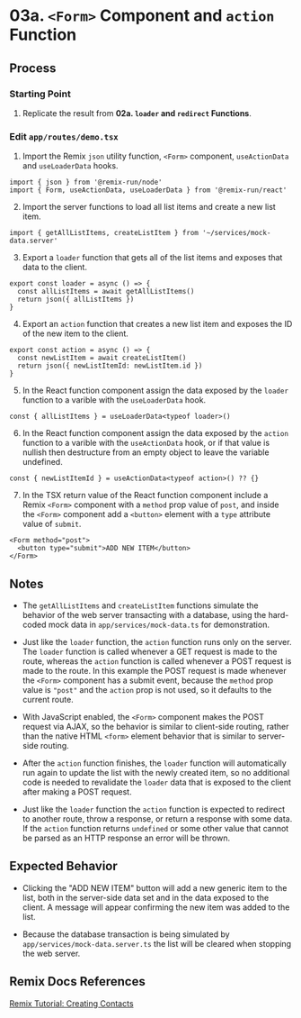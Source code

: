 # 03a. `<Form>` Component and `action` Function

## Process

### Starting Point

1. Replicate the result from **02a. `loader` and `redirect` Functions**.

### Edit `app/routes/demo.tsx`

1. Import the Remix `json` utility function, `<Form>` component, `useActionData` and `useLoaderData` hooks.

```tsx
import { json } from '@remix-run/node'
import { Form, useActionData, useLoaderData } from '@remix-run/react'
```

2. Import the server functions to load all list items and create a new list item.

```tsx
import { getAllListItems, createListItem } from '~/services/mock-data.server'
```

3. Export a `loader` function that gets all of the list items and exposes that data to the client.

```tsx
export const loader = async () => {
  const allListItems = await getAllListItems()
  return json({ allListItems })
}
```

4. Export an `action` function that creates a new list item and exposes the ID of the new item to the client.

```tsx
export const action = async () => {
  const newListItem = await createListItem()
  return json({ newListItemId: newListItem.id })
}
```

5. In the React function component assign the data exposed by the `loader` function to a varible with the `useLoaderData` hook.

```tsx
const { allListItems } = useLoaderData<typeof loader>()
```

6. In the React function component assign the data exposed by the `action` function to a varible with the `useActionData` hook, or if that value is nullish then destructure from an empty object to leave the variable undefined.

```tsx
const { newListItemId } = useActionData<typeof action>() ?? {}
```

7. In the TSX return value of the React function component include a Remix `<Form>` component with a `method` prop value of `post`, and inside the `<Form>` component add a `<button>` element with a `type` attribute value of `submit`.

```tsx
<Form method="post">
  <button type="submit">ADD NEW ITEM</button>
</Form>
```

## Notes

- The `getAllListItems` and `createListItem` functions simulate the behavior of the web server transacting with a database, using the hard-coded mock data in `app/services/mock-data.ts` for demonstration.

- Just like the `loader` function, the `action` function runs only on the server. The `loader` function is called whenever a GET request is made to the route, whereas the `action` function is called whenever a POST request is made to the route. In this example the POST request is made whenever the `<Form>` component has a submit event, because the `method` prop value is `"post"` and the `action` prop is not used, so it defaults to the current route.

- With JavaScript enabled, the `<Form>` component makes the POST request via AJAX, so the behavior is similar to client-side routing, rather than the native HTML `<form>` element behavior that is similar to server-side routing.

- After the `action` function finishes, the `loader` function will automatically run again to update the list with the newly created item, so no additional code is needed to revalidate the `loader` data that is exposed to the client after making a POST request.

- Just like the `loader` function the `action` function is expected to redirect to another route, throw a response, or return a response with some data. If the `action` function returns `undefined` or some other value that cannot be parsed as an HTTP response an error will be thrown.

## Expected Behavior

- Clicking the "ADD NEW ITEM" button will add a new generic item to the list, both in the server-side data set and in the data exposed to the client. A message will appear confirming the new item was added to the list.

- Because the database transaction is being simulated by `app/services/mock-data.server.ts` the list will be cleared when stopping the web server.

## Remix Docs References

[Remix Tutorial: Creating Contacts](https://remix.run/docs/en/main/start/tutorial#creating-contacts)

